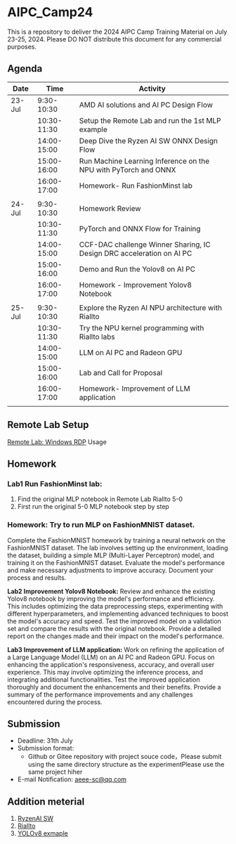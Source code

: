 # AIPC_Camp24

This is a repository to deliver the 2024 AIPC Camp Training Material on July 23-25, 2024.
Please DO NOT distribute this document for any commercial purposes.

## Agenda

| Date     | Time         | Activity                                                       |
|----------|--------------|----------------------------------------------------------------|
| 23-Jul   | 9:30-10:30   | AMD AI solutions and AI PC Design Flow                         |
|          | 10:30-11:30  | Setup the Remote Lab and run the 1st MLP example               |
|          | 14:00-15:00  | Deep Dive the Ryzen AI SW ONNX Design Flow                     |
|          | 15:00-16:00  | Run Machine Learning Inference on the NPU with PyTorch and ONNX|
|          | 16:00-17:00  | Homework- Run FashionMinst lab                                 |
|          |              |                                                                | 
| 24-Jul   | 9:30-10:30   | Homework Review                                                |
|          | 10:30-11:30  | PyTorch and ONNX Flow for Training                             |
|          | 14:00-15:00  | CCF-DAC challenge Winner Sharing, IC Design DRC acceleration on AI PC |
|          | 15:00-16:00  | Demo and Run the Yolov8 on AI PC                               |
|          | 16:00-17:00  | Homework - Improvement Yolov8 Notebook                         |
|          |              |                                                                | 
| 25-Jul   | 9:30-10:30   | Explore the Ryzen AI NPU architecture with Riallto             |
|          | 10:30-11:30  | Try the NPU kernel programming with Riallto labs               |
|          | 14:00-15:00  | LLM on AI PC and Radeon GPU                                    |
|          | 15:00-16:00  | Lab and Call for Proposal                                      |
|          | 16:00-17:00  | Homework- Improvement of LLM application                       |
                                                                                                                                        |

## Remote Lab Setup

[Remote Lab: Windows RDP](./Remote_Lab.md) Usage

## Homework

### Lab1 Run FashionMinst lab: 
1. Find the original MLP notebook in Remote Lab Riallto 5-0
2. First run the original 5-0 MLP notebook step by step
### Homework: Try to run MLP on  FashionMNIST dataset. 
Complete the FashionMNIST homework by training a neural network on the FashionMNIST dataset. The lab involves setting up the environment, loading the dataset, building a simple MLP (Multi-Layer Perceptron) model, and training it on the FashionMNIST dataset. Evaluate the model's performance and make necessary adjustments to improve accuracy. Document your process and results.


**Lab2 Improvement Yolov8 Notebook:** Review and enhance the existing Yolov8 notebook by improving the model's performance and efficiency. This includes optimizing the data preprocessing steps, experimenting with different hyperparameters, and implementing advanced techniques to boost the model's accuracy and speed. Test the improved model on a validation set and compare the results with the original notebook. Provide a detailed report on the changes made and their impact on the model's performance.



**Lab3 Improvement of LLM application:** Work on refining the application of a Large Language Model (LLM) on an AI PC and Radeon GPU. Focus on enhancing the application's responsiveness, accuracy, and overall user experience. This may involve optimizing the inference process, and integrating additional functionalities. Test the improved application thoroughly and document the enhancements and their benefits. Provide a summary of the performance improvements and any challenges encountered during the process.


## Submission

* Deadline: 31th July
* Submission format:
  * Github or Gitee repository with project souce code，Please submit using the same directory structure as the experimentPlease use the same project hiher
* E-mail Notification: aeee-sc@qq.com

## Addition meterial
1. [RyzenAI SW](https://github.com/amd/RyzenAI-SW) 
2. [Riallto](https://riallto.ai/)
3. [YOLOv8 exmaple](https://github.com/amd/RyzenAI-SW/tree/main/example/yolov8)






